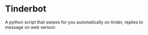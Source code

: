 # Tinderbot
A python script that swipes for you automatically on tinder, replies to message on web verison
